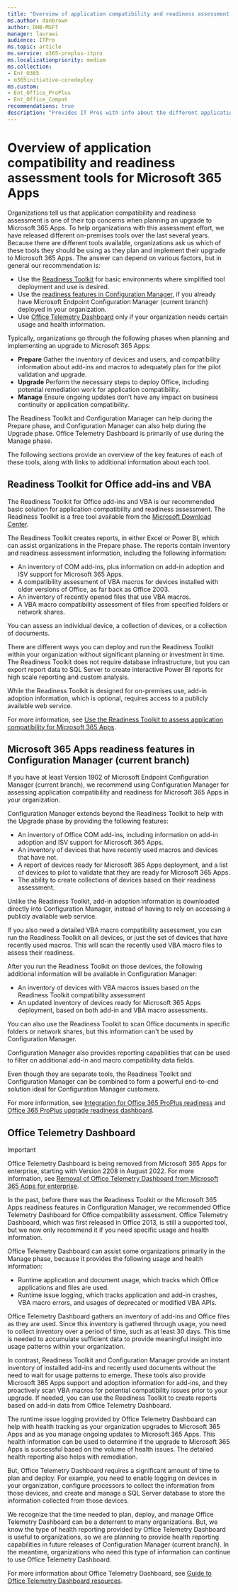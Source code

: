 ```yaml
---
title: "Overview of application compatibility and readiness assessment tools for Microsoft 365 Apps"
ms.author: danbrown
author: DHB-MSFT
manager: laurawi
audience: ITPro
ms.topic: article
ms.service: o365-proplus-itpro
ms.localizationpriority: medium
ms.collection: 
- Ent_O365
- m365initiative-coredeploy
ms.custom:
- Ent_Office_ProPlus
- Ent_Office_Compat
recommendations: true
description: "Provides IT Pros with info about the different application compatibility and readiness tools that can help organizations move to Microsoft 365 Apps"
---
```


# Overview of application compatibility and readiness assessment tools for Microsoft 365 Apps

Organizations tell us that application compatibility and readiness assessment is one of their top concerns when planning an upgrade to Microsoft 365 Apps. To help organizations with this assessment effort, we have released different on-premises tools over the last several years. Because there are different tools available, organizations ask us which of these tools they should be using as they plan and implement their upgrade to Microsoft 365 Apps. The answer can depend on various factors, but in general our recommendation is:

 - Use the [Readiness Toolkit](#readiness-toolkit-for-office-add-ins-and-vba) for basic environments where simplified tool deployment and use is desired.
 - Use the [readiness features in Configuration Manager](#microsoft-365-apps-readiness-features-in-configuration-manager-current-branch), if you already have Microsoft Endpoint Configuration Manager (current branch) deployed in your organization.
 - Use [Office Telemetry Dashboard](#office-telemetry-dashboard) only if your organization needs certain usage and health information.

Typically, organizations go through the following phases when planning and implementing an upgrade to Microsoft 365 Apps:

- **Prepare**  Gather the inventory of devices and users, and compatibility information about add-ins and macros to adequately plan for the pilot validation and upgrade.
- **Upgrade**  Perform the necessary steps to deploy Office, including potential remediation work for application compatibility.
- **Manage**  Ensure ongoing updates don’t have any impact on business continuity or application compatibility.

The Readiness Toolkit and Configuration Manager can help during the Prepare phase, and Configuration Manager can also help during the Upgrade phase. Office Telemetry Dashboard is primarily of use during the Manage phase.

The following sections provide an overview of the key features of each of these tools, along with links to additional information about each tool.


## Readiness Toolkit for Office add-ins and VBA

The Readiness Toolkit for Office add-ins and VBA is our recommended basic solution for application compatibility and readiness assessment. The Readiness Toolkit is a free tool available from the [Microsoft Download Center](https://www.microsoft.com/download/details.aspx?id=55983).

The Readiness Toolkit creates reports, in either Excel or Power BI, which can assist organizations in the Prepare phase. The reports contain inventory and readiness assessment information, including the following information:

- An inventory of COM add-ins, plus information on add-in adoption and ISV support for Microsoft 365 Apps.
- A compatibility assessment of VBA macros for devices installed with older versions of Office, as far back as Office 2003.
- An inventory of recently opened files that use VBA macros.
- A VBA macro compatibility assessment of files from specified folders or network shares.

You can assess an individual device, a collection of devices, or a collection of documents.

There are different ways you can deploy and run the Readiness Toolkit within your organization without significant planning or investment in time. The Readiness Toolkit does not require database infrastructure, but you can export report data to SQL Server to create interactive Power BI reports for high scale reporting and custom analysis.

While the Readiness Toolkit is designed for on-premises use, add-in adoption information, which is optional, requires access to a publicly available web service.

For more information, see [Use the Readiness Toolkit to assess application compatibility for Microsoft 365 Apps](readiness-toolkit-application-compatibility-microsoft-365-apps.md).

## Microsoft 365 Apps readiness features in Configuration Manager (current branch)

If you have at least Version 1902 of Microsoft Endpoint Configuration Manager (current branch), we recommend using Configuration Manager for assessing application compatibility and readiness for Microsoft 365 Apps in your organization.

 Configuration Manager extends beyond the Readiness Toolkit to help with the Upgrade phase by providing the following features:

- An inventory of Office COM add-ins, including information on add-in adoption and ISV support for Microsoft 365 Apps.
- An inventory of devices that have recently used macros and devices that have not.
- A report of devices ready for Microsoft 365 Apps deployment, and a list of devices to pilot to validate that they are ready for Microsoft 365 Apps.
- The ability to create collections of devices based on their readiness assessment.

Unlike the Readiness Toolkit, add-in adoption information is downloaded directly into Configuration Manager, instead of having to rely on accessing a publicly available web service.

If you also need a detailed VBA macro compatibility assessment, you can run the Readiness Toolkit on all devices, or just the set of devices that have recently used macros. This will scan the recently used VBA macro files to assess their readiness. 

After you run the Readiness Toolkit on those devices, the following additional information will be available in Configuration Manager:

- An inventory of devices with VBA macros issues based on the Readiness Toolkit compatibility assessment
- An updated inventory of devices ready for Microsoft 365 Apps deployment, based on both add-in and VBA macro assessments.

You can also use the Readiness Toolkit to scan Office documents in specific folders or network shares, but this information can't be used by Configuration Manager.

Configuration Manager also provides reporting capabilities that can be used to filter on additional add-in and macro compatibility data fields.

Even though they are separate tools, the Readiness Toolkit and Configuration Manager can be combined to form a powerful end-to-end solution ideal for Configuration Manager customers.

For more information, see [Integration for Office 365 ProPlus readiness](/mem/configmgr/sum/deploy-use/office-365-dashboard#bkmk_o365_readiness) and [Office 365 ProPlus upgrade readiness dashboard](/mem/configmgr/core/get-started/2019/technical-preview-1904#bkmk_o365).


## Office Telemetry Dashboard

> [!IMPORTANT]
> Office Telemetry Dashboard is being removed from Microsoft 365 Apps for enterprise, starting with Version 2208 in August 2022. For more information, see [Removal of Office Telemetry Dashboard from Microsoft 365 Apps for enterprise](compat/telemetry-dashboard-removal.md).

In the past, before there was the Readiness Toolkit or the Microsoft 365 Apps readiness features in Configuration Manager, we recommended Office Telemetry Dashboard for Office compatibility assessment. Office Telemetry Dashboard, which was first released in Office 2013, is still a supported tool, but we now only recommend it if you need specific usage and health information.

Office Telemetry Dashboard can assist some organizations primarily in the Manage phase, because it provides the following usage and health information:

- Runtime application and document usage, which tracks which Office applications and files are used.
- Runtime issue logging, which tracks application and add-in crashes, VBA macro errors, and usages of deprecated or modified VBA APIs.

Office Telemetry Dashboard gathers an inventory of add-ins and Office files as they are used. Since this inventory is gathered through usage, you need to collect inventory over a period of time, such as at least 30 days. This time is needed to accumulate sufficient data to provide meaningful insight into usage patterns within your organization.

In contrast, Readiness Toolkit and Configuration Manager provide an instant inventory of installed add-ins and recently used documents without the need to wait for usage patterns to emerge. These tools also provide Microsoft 365 Apps support and adoption information for add-ins, and they proactively scan VBA macros for potential compatibility issues prior to your upgrade. If needed, you can use the Readiness Toolkit to create reports based on add-in data from Office Telemetry Dashboard.

The runtime issue logging provided by Office Telemetry Dashboard can help with health tracking as your organization upgrades to Microsoft 365 Apps and as you manage ongoing updates to Microsoft 365 Apps. This health information can be used to determine if the upgrade to Microsoft 365 Apps is successful based on the volume of health issues. The detailed health reporting also helps with remediation. 

But, Office Telemetry Dashboard requires a significant amount of time to plan and deploy. For example, you need to enable logging on devices in your organization, configure processors to collect the information from those devices, and create and manage a SQL Server database to store the information collected from those devices.

We recognize that the time needed to plan, deploy, and manage Office Telemetry Dashboard can be a deterrent to many organizations. But, we know the type of health reporting provided by Office Telemetry Dashboard is useful to organizations, so we are planning to provide health reporting capabilities in future releases of Configuration Manager (current branch). In the meantime, organizations who need this type of information can continue to use Office Telemetry Dashboard.

For more information about Office Telemetry Dashboard, see [Guide to Office Telemetry Dashboard resources](compat/compatibility-and-telemetry-in-office.md).